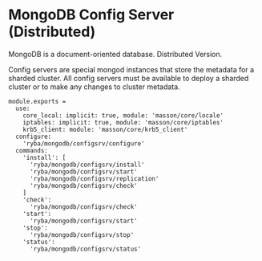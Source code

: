 
# MongoDB Config Server (Distributed)

MongoDB is a document-oriented database. Distributed Version.

Config servers are special mongod instances that store the metadata for a
sharded cluster.
All config servers must be available to deploy a sharded cluster or to make any
changes to cluster metadata.

    module.exports =
      use:
        core_local: implicit: true, module: 'masson/core/locale'
        iptables: implicit: true, module: 'masson/core/iptables'
        krb5_client: module: 'masson/core/krb5_client'
      configure:
        'ryba/mongodb/configsrv/configure'
      commands:
        'install': [
          'ryba/mongodb/configsrv/install'
          'ryba/mongodb/configsrv/start'
          'ryba/mongodb/configsrv/replication'
          'ryba/mongodb/configsrv/check'
        ]
        'check':
          'ryba/mongodb/configsrv/check'
        'start':
          'ryba/mongodb/configsrv/start'
        'stop':
          'ryba/mongodb/configsrv/stop'
        'status':
          'ryba/mongodb/configsrv/status'
